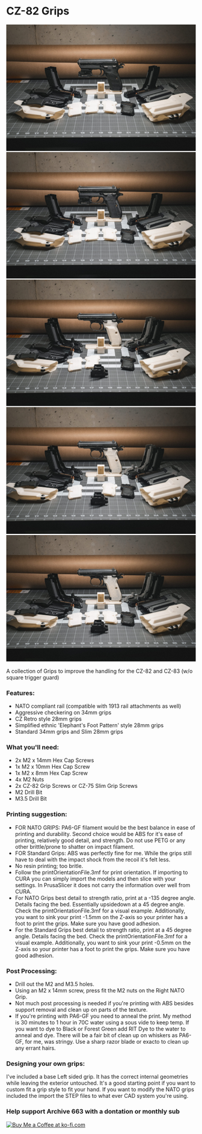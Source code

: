 # CZ-82 Grips

![CZ-82 Speedloader](https://github.com/Archive-663/CZ82/blob/main/ASSETS/PHOTO/cz%20(1).jpg)
![CZ-82 Speedloader](https://github.com/Archive-663/CZ82/blob/main/ASSETS/PHOTO/cz%20(4).jpg)
![CZ-82 Speedloader](https://github.com/Archive-663/CZ82/blob/main/ASSETS/PHOTO/cz%20(8).jpg)
![CZ-82 Speedloader](https://github.com/Archive-663/CZ82/blob/main/ASSETS/PHOTO/cz%20(9).jpg)
![CZ-82 Speedloader](https://github.com/Archive-663/CZ82/blob/main/ASSETS/PHOTO/cz%20(10).jpg)

A collection of Grips to improve the handling for the CZ-82 and CZ-83 (w/o square trigger guard)

### Features:
- NATO compliant rail (compatible with 1913 rail attachments as well)
- Aggressive checkering on 34mm grips
- CZ Retro style 28mm grips
- Simplified ethnic 'Elephant's Foot Pattern' style 28mm grips
- Standard 34mm grips and Slim 28mm grips

### What you'll need:
- 2x M2 x 14mm Hex Cap Screws
- 1x M2 x 10mm Hex Cap Screw
- 1x M2 x 8mm Hex Cap Screw
- 4x M2 Nuts
- 2x CZ-82 Grip Screws or CZ-75 Slim Grip Screws
- M2 Drill Bit
- M3.5 Drill Bit

### Printing suggestion:
- FOR NATO GRIPS: PA6-GF filament would be the best balance in ease of printing and durability. Second choice would be ABS for it's ease of printing, relatively good detail, and strength. Do not use PETG or any other brittle/prone to shatter on impact filament.
- FOR Standard Grips: ABS was perfectly fine for me. While the grips still have to deal with the impact shock from the recoil it's felt less.
- No resin printing; too britle. 
- Follow the printOrientationFile.3mf for print orientation. If importing to CURA you can simply import the models and then slice with your settings. In PrusaSlicer it does not carry the information over well from CURA.
- For NATO Grips best detail to strength ratio, print at a -135 degree angle. Details facing the bed. Essentially upsidedown at a 45 degree angle. Check the printOrientationFile.3mf for a visual example. Additionally, you want to sink your print -1.5mm on the Z-axis so your printer has a foot to print the grips. Make sure you have good adhesion.
- For the Standard Grips best detail to strength ratio, print at a 45 degree angle. Details facing the bed. Check the printOrientationFile.3mf for a visual example. Additionally, you want to sink your print -0.5mm on the Z-axis so your printer has a foot to print the grips. Make sure you have good adhesion.

### Post Processing:
- Drill out the M2 and M3.5 holes.
- Using an M2 x 14mm screw, press fit the M2 nuts on the Right NATO Grip.
- Not much post processing is needed if you're printing with ABS besides support removal and clean up on parts of the texture. 
- If you're printing with PA6-GF you need to anneal the print. My method is 30 minutes to 1 hour in 70C water using a sous vide to keep temp. If you want to dye to Black or Forest Green add RIT Dye to the water to anneal and dye. There will be a fair bit of clean up on whiskers as PA6-GF, for me, was stringy. Use a sharp razor blade or exacto to clean up any errant hairs. 

### Designing your own grips:
I've included a base Left sided grip. It has the correct internal geometries while leaving the exterior untouched. It's a good starting point if you want to custom fit a grip style to fit your hand. If you want to modify the NATO grips included the import the STEP files to what ever CAD system you're using. 

### Help support Archive 663 with a dontation or monthly sub

<a href='https://ko-fi.com/P5P3MHMSF' target='_blank'><img height='36' style='border:0px;height:36px;' src='https://storage.ko-fi.com/cdn/kofi2.png?v=3' border='0' alt='Buy Me a Coffee at ko-fi.com' /></a>
